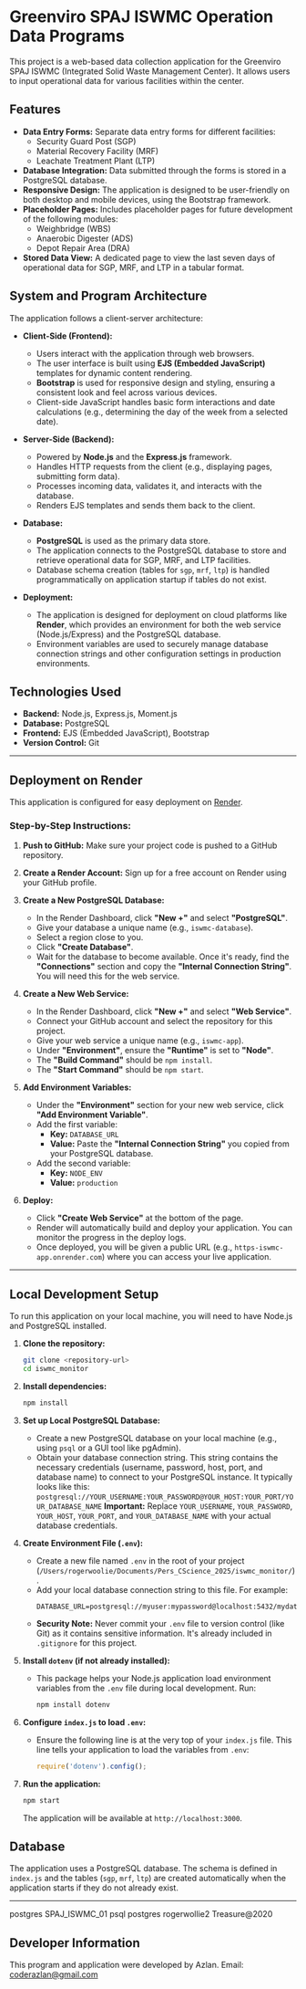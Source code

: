 # Greenviro SPAJ ISWMC Operation Data Programs

This project is a web-based data collection application for the Greenviro SPAJ ISWMC (Integrated Solid Waste Management Center). It allows users to input operational data for various facilities within the center.

## Features

*   **Data Entry Forms:** Separate data entry forms for different facilities:
    *   Security Guard Post (SGP)
    *   Material Recovery Facility (MRF)
    *   Leachate Treatment Plant (LTP)
*   **Database Integration:** Data submitted through the forms is stored in a PostgreSQL database.
*   **Responsive Design:** The application is designed to be user-friendly on both desktop and mobile devices, using the Bootstrap framework.
*   **Placeholder Pages:** Includes placeholder pages for future development of the following modules:
    *   Weighbridge (WBS)
    *   Anaerobic Digester (ADS)
    *   Depot Repair Area (DRA)
*   **Stored Data View:** A dedicated page to view the last seven days of operational data for SGP, MRF, and LTP in a tabular format.

## System and Program Architecture

The application follows a client-server architecture:

*   **Client-Side (Frontend):**
    *   Users interact with the application through web browsers.
    *   The user interface is built using **EJS (Embedded JavaScript)** templates for dynamic content rendering.
    *   **Bootstrap** is used for responsive design and styling, ensuring a consistent look and feel across various devices.
    *   Client-side JavaScript handles basic form interactions and date calculations (e.g., determining the day of the week from a selected date).

*   **Server-Side (Backend):**
    *   Powered by **Node.js** and the **Express.js** framework.
    *   Handles HTTP requests from the client (e.g., displaying pages, submitting form data).
    *   Processes incoming data, validates it, and interacts with the database.
    *   Renders EJS templates and sends them back to the client.

*   **Database:**
    *   **PostgreSQL** is used as the primary data store.
    *   The application connects to the PostgreSQL database to store and retrieve operational data for SGP, MRF, and LTP facilities.
    *   Database schema creation (tables for `sgp`, `mrf`, `ltp`) is handled programmatically on application startup if tables do not exist.

*   **Deployment:**
    *   The application is designed for deployment on cloud platforms like **Render**, which provides an environment for both the web service (Node.js/Express) and the PostgreSQL database.
    *   Environment variables are used to securely manage database connection strings and other configuration settings in production environments.

## Technologies Used

*   **Backend:** Node.js, Express.js, Moment.js
*   **Database:** PostgreSQL
*   **Frontend:** EJS (Embedded JavaScript), Bootstrap
*   **Version Control:** Git

---

## Deployment on Render

This application is configured for easy deployment on [Render](https://render.com/).

### Step-by-Step Instructions:

1.  **Push to GitHub:** Make sure your project code is pushed to a GitHub repository.

2.  **Create a Render Account:** Sign up for a free account on Render using your GitHub profile.

3.  **Create a New PostgreSQL Database:**
    *   In the Render Dashboard, click **"New +"** and select **"PostgreSQL"**.
    *   Give your database a unique name (e.g., `iswmc-database`).
    *   Select a region close to you.
    *   Click **"Create Database"**.
    *   Wait for the database to become available. Once it's ready, find the **"Connections"** section and copy the **"Internal Connection String"**. You will need this for the web service.

4.  **Create a New Web Service:**
    *   In the Render Dashboard, click **"New +"** and select **"Web Service"**.
    *   Connect your GitHub account and select the repository for this project.
    *   Give your web service a unique name (e.g., `iswmc-app`).
    *   Under **"Environment"**, ensure the **"Runtime"** is set to **"Node"**.
    *   The **"Build Command"** should be `npm install`.
    *   The **"Start Command"** should be `npm start`.

5.  **Add Environment Variables:**
    *   Under the **"Environment"** section for your new web service, click **"Add Environment Variable"**.
    *   Add the first variable:
        *   **Key:** `DATABASE_URL`
        *   **Value:** Paste the **"Internal Connection String"** you copied from your PostgreSQL database.
    *   Add the second variable:
        *   **Key:** `NODE_ENV`
        *   **Value:** `production`

6.  **Deploy:**
    *   Click **"Create Web Service"** at the bottom of the page.
    *   Render will automatically build and deploy your application. You can monitor the progress in the deploy logs.
    *   Once deployed, you will be given a public URL (e.g., `https-iswmc-app.onrender.com`) where you can access your live application.

---

## Local Development Setup

To run this application on your local machine, you will need to have Node.js and PostgreSQL installed.

1.  **Clone the repository:**
    ```bash
    git clone <repository-url>
    cd iswmc_monitor
    ```

2.  **Install dependencies:**
    ```bash
    npm install
    ```

3.  **Set up Local PostgreSQL Database:**
    *   Create a new PostgreSQL database on your local machine (e.g., using `psql` or a GUI tool like pgAdmin).
    *   Obtain your database connection string. This string contains the necessary credentials (username, password, host, port, and database name) to connect to your PostgreSQL instance. It typically looks like this:
        `postgresql://YOUR_USERNAME:YOUR_PASSWORD@YOUR_HOST:YOUR_PORT/YOUR_DATABASE_NAME`
        **Important:** Replace `YOUR_USERNAME`, `YOUR_PASSWORD`, `YOUR_HOST`, `YOUR_PORT`, and `YOUR_DATABASE_NAME` with your actual database credentials.

4.  **Create Environment File (`.env`):**
    *   Create a new file named `.env` in the root of your project (`/Users/rogerwoolie/Documents/Pers_CScience_2025/iswmc_monitor/`).
    *   Add your local database connection string to this file. For example:
        ```
        DATABASE_URL=postgresql://myuser:mypassword@localhost:5432/mydatabase
        ```
    *   **Security Note:** Never commit your `.env` file to version control (like Git) as it contains sensitive information. It's already included in `.gitignore` for this project.

5.  **Install `dotenv` (if not already installed):**
    *   This package helps your Node.js application load environment variables from the `.env` file during local development. Run:
        ```bash
        npm install dotenv
        ```

6.  **Configure `index.js` to load `.env`:**
    *   Ensure the following line is at the very top of your `index.js` file. This line tells your application to load the variables from `.env`:
        ```javascript
        require('dotenv').config();
        ```

5.  **Run the application:**
    ```bash
    npm start
    ```
    The application will be available at `http://localhost:3000`.

## Database

The application uses a PostgreSQL database. The schema is defined in `index.js` and the tables (`sgp`, `mrf`, `ltp`) are created automatically when the application starts if they do not already exist.

---

postgres
SPAJ_ISWMC_01
psql postgres
rogerwollie2
Treasure@2020

## Developer Information

This program and application were developed by Azlan.
Email: coderazlan@gmail.com
